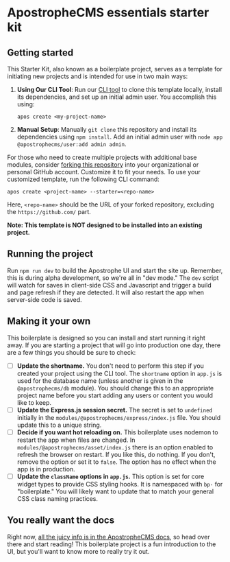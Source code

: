 # ApostropheCMS essentials starter kit

## Getting started

This Starter Kit, also known as a boilerplate project, serves as a template for initiating new projects and is intended for use in two main ways:

1. **Using Our CLI Tool**: Run our [CLI tool](https://github.com/apostrophecms/cli) to clone this template locally, install its dependencies, and set up an initial admin user. You accomplish this using:
   
   `apos create <my-project-name>`
  
2. **Manual Setup**: Manually `git clone` this repository and install its dependencies using `npm install`. Add an initial admin user with `node app @apostrophecms/user:add admin admin`.

For those who need to create multiple projects with additional base modules, consider [forking this repository](https://docs.github.com/en/pull-requests/collaborating-with-pull-requests/working-with-forks/about-forks) into your organizational or personal GitHub account. Customize it to fit your needs. To use your customized template, run the following CLI command:

  `apos create <project-name> --starter=<repo-name>`

Here, `<repo-name>` should be the URL of your forked repository, excluding the `https://github.com/` part.

**Note: This template is NOT designed to be installed into an existing project.**

## Running the project

Run `npm run dev` to build the Apostrophe UI and start the site up. Remember, this is during alpha development, so we're all in "dev mode." The `dev` script will watch for saves in client-side CSS and Javascript and trigger a build and page refresh if they are detected. It will also restart the app when server-side code is saved.

## Making it your own

This boilerplate is designed so you can install and start running it right away. If you are starting a project that will go into production one day, there are a few things you should be sure to check:

- [ ] **Update the shortname.** You don't need to perform this step if you created your project using the CLI tool. The `shortname` option in `app.js` is used for the database name (unless another is given in the `@apostrophecms/db` module). You should change this to an appropriate project name before you start adding any users or content you would like to keep.
- [ ] **Update the Express.js session secret.** The secret is set to `undefined` initially in the `modules/@apostrophecms/express/index.js` file. You should update this to a unique string.
- [ ] **Decide if you want hot reloading on.** This boilerplate uses nodemon to restart the app when files are changed. In `modules/@apostrophecms/asset/index.js` there is an option enabled to refresh the browser on restart. If you like this, do nothing. If you don't, remove the option or set it to `false`. The option has no effect when the app is in production.
- [ ] **Update the `className` options in `app.js`.** This option is set for core widget types to provide CSS styling hooks. It is namespaced with `bp-` for "boilerplate." You will likely want to update that to match your general CSS class naming practices.

## You really want the docs

Right now, [all the juicy info is in the ApostropheCMS docs](https://docs.apostrophecms.org), so head over there and start reading! This boilerplate project is a fun introduction to the UI, but you'll want to know more to really try it out.

